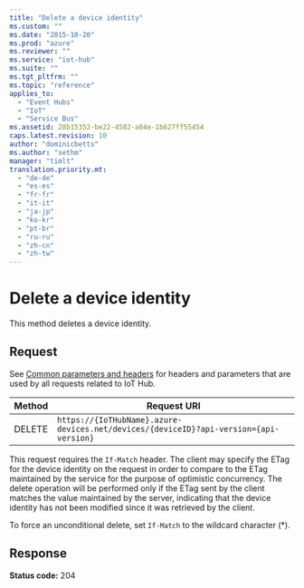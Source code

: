 ```yaml
---
title: "Delete a device identity"
ms.custom: ""
ms.date: "2015-10-20"
ms.prod: "azure"
ms.reviewer: ""
ms.service: "iot-hub"
ms.suite: ""
ms.tgt_pltfrm: ""
ms.topic: "reference"
applies_to: 
  - "Event Hubs"
  - "IoT"
  - "Service Bus"
ms.assetid: 28b15352-be22-4502-a84e-1b627ff55454
caps.latest.revision: 10
author: "dominicbetts"
ms.author: "sethm"
manager: "timlt"
translation.priority.mt: 
  - "de-de"
  - "es-es"
  - "fr-fr"
  - "it-it"
  - "ja-jp"
  - "ko-kr"
  - "pt-br"
  - "ru-ru"
  - "zh-cn"
  - "zh-tw"
---
```

# Delete a device identity
This method deletes a device identity.  
  
## Request  
 See [Common parameters and headers](device-identities-rest.md#bk_common) for headers and parameters that are used by all requests related to IoT Hub.  
  
|Method|Request URI|  
|------------|-----------------|  
|DELETE|`https://{IoTHubName}.azure-devices.net/devices/{deviceID}?api-version={api-version}`|  
  
 This request requires the `If-Match` header. The client may specify the ETag for the device identity on the request in order to compare to the ETag maintained by the service for the purpose of optimistic concurrency. The delete operation will be performed only if the ETag sent by the client matches the value maintained by the server, indicating that the device identity has not been modified since it was retrieved by the client.  
  
 To force an unconditional delete, set `If-Match` to the wildcard character (*).  
  
## Response  
 **Status code:** 204